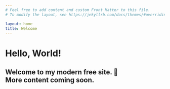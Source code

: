 ```yaml
---
# Feel free to add content and custom Front Matter to this file.
# To modify the layout, see https://jekyllrb.com/docs/themes/#overriding-theme-defaults

layout: home
title: Welcome
---
```


# Hello, World!

Welcome to my modern free site. 🚀  
More content coming soon.
---
